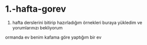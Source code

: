 # 1.-hafta-gorev
1. hafta derslerini bitirip hazırladığım örnekleri buraya yükledim ve yorumlarınızı bekliyorum 

ormanda ev benim kafama göre yaptığım bir ev

